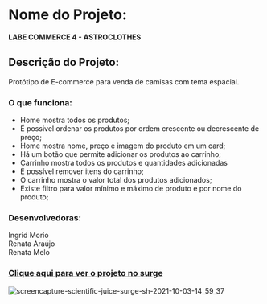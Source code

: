 # Nome do Projeto:

<b>LABE COMMERCE 4 - ASTROCLOTHES</b>

## Descrição do Projeto:

Protótipo de E-commerce para venda de camisas com tema espacial.

### O que funciona:

- Home mostra todos os produtos;
- É possivel ordenar os produtos por ordem crescente ou decrescente de preço;
- Home mostra nome, preço e imagem do produto em um card;
- Há um botão que permite adicionar os produtos ao carrinho;
- Carrinho mostra todos os produtos e quantidades adicionadas
- É possível remover itens do carrinho;
- O carrinho mostra o valor total dos produtos adicionados;
- Existe filtro para valor mínimo e máximo de produto e por nome do produto;

### Desenvolvedoras:

Ingrid Morio </br>
Renata Araújo </br>
Renata Melo

### [Clique aqui para ver o projeto no surge](http://scientific-juice.surge.sh)

![screencapture-scientific-juice-surge-sh-2021-10-03-14_59_37](https://user-images.githubusercontent.com/86935698/135765925-02da3692-c66f-4648-bcd0-c678eae769f7.png)
